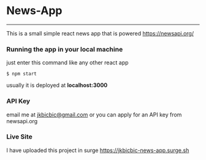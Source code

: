 # News-App
****
This is a small simple react news app that is powered https://newsapi.org/

### Running the app in your local machine
just enter this command like any other react app
```
$ npm start
```

usually it is deployed at **localhost:3000**

### API Key 
email me at jkbicbic@gmail.com or you can apply for an API key from newsapi.org

### Live Site
I have uploaded this project in surge
https://jkbicbic-news-app.surge.sh

